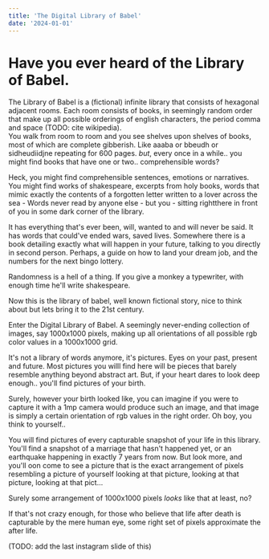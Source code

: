 ```yaml
---
title: 'The Digital Library of Babel'
date: '2024-01-01'
---
```


# Have you ever heard of the Library of Babel.

The Library of Babel is a (fictional) infinite library that consists of hexagonal adjacent rooms. Each room consists of books, in seemingly random order that make up all possible orderings of english characters, the period comma and space (TODO: cite wikipedia).
<br/>
You walk from room to room and you see shelves upon shelves of books, most of which are complete gibberish. Like aaaba or bbeudh or sidheudiidjne repeating for 600 pages. _but_, every once in a while.. you might find books that have one or two.. comprehensible words?

Heck, you might find comprehensible sentences, emotions or narratives. You might find works of shakespeare, excerpts from holy books, words that mimic exactly the contents of a forgotten letter written to a lover across the sea - Words never read by anyone else - but you - sitting rightthere in front of you in some dark corner of the library.

It has everything that's ever been, will, wanted to and will never be said. It has words that could've ended wars, saved lives. Somewhere there is a book detailing exactly what will happen in your future, talking to you directly in second person. Perhaps, a guide on how to land your dream job, and the numbers for the next bingo lottery.

Randomness is a hell of a thing. If you give a monkey a typewriter, with enough time he'll write shakespeare.

Now this is the library of babel, well known fictional story, nice to think about but lets bring it to the 21st century.

Enter the Digital Library of Babel. A seemingly never-ending collection of images, say 1000x1000 pixels, making up all orientations of all possible rgb color values in a 1000x1000 grid.

It's not a library of words anymore, it's pictures. Eyes on your past, present and future. Most pictures you willl find here will be pieces that barely resemble anything beyond abstract art. But, if your heart dares to look deep enough.. you'll find pictures of your birth.

Surely, however your birth looked like, you can imagine if you were to capture it with a 1mp camera would produce such an image, and that image is simply a certain orientation of rgb values in the right order. Oh boy, you think to yourself..

You will find pictures of every capturable snapshot of your life in this library. You'll find a snapshot of a marriage that hasn't happened yet, or an earthquake happening in exactly 7 years from now. But look more, and you'll oon come to see a picture that is the exact arrangement of pixels resembling a picture of yourself looking at that picture, looking at that picture, looking at that pict...

Surely some arrangement of 1000x1000 pixels _looks_ like that at least, no?

If that's not crazy enough, for those who believe that life after death is capturable by the mere human eye, some right set of pixels approximate the after life.

(TODO: add the last instagram slide of this)
